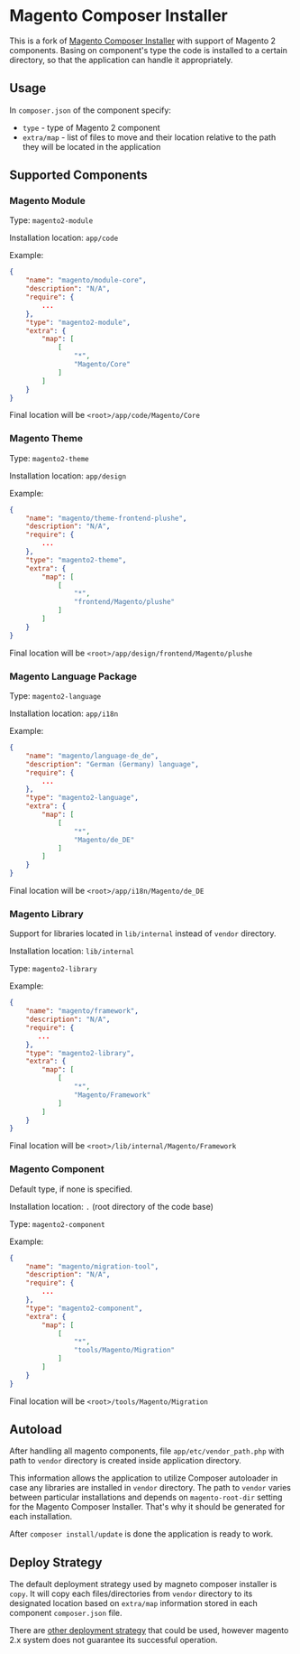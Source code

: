 # Magento Composer Installer

This is a fork of [Magento Composer Installer](https://github.com/magento-hackathon/magento-composer-installer) with support of Magento 2 components.
Basing on component's type the code is installed to a certain directory, so that the application can handle it appropriately.

## Usage

In `composer.json` of the component specify:
- `type` - type of Magento 2 component
- `extra/map` - list of files to move and their location relative to the path they will be located in the application

## Supported Components

### Magento Module

Type: `magento2-module`

Installation location: `app/code`

Example:
```json
{
    "name": "magento/module-core",
    "description": "N/A",
    "require": {
        ...
    },
    "type": "magento2-module",
    "extra": {
        "map": [
            [
                "*",
                "Magento/Core"
            ]
        ]
    }
}
```

Final location will be `<root>/app/code/Magento/Core`

### Magento Theme

Type: `magento2-theme`

Installation location: `app/design`

Example:
```json
{
    "name": "magento/theme-frontend-plushe",
    "description": "N/A",
    "require": {
        ...
    },
    "type": "magento2-theme",
    "extra": {
        "map": [
            [
                "*",
                "frontend/Magento/plushe"
            ]
        ]
    }
}
```

Final location will be `<root>/app/design/frontend/Magento/plushe`

### Magento Language Package

Type: `magento2-language`

Installation location: `app/i18n`

Example:
```json
{
    "name": "magento/language-de_de",
    "description": "German (Germany) language",
    "require": {
        ...
    },
    "type": "magento2-language",
    "extra": {
        "map": [
            [
                "*",
                "Magento/de_DE"
            ]
        ]
    }
}
```

Final location will be `<root>/app/i18n/Magento/de_DE`

### Magento Library

Support for libraries located in `lib/internal` instead of `vendor` directory.

Installation location: `lib/internal`

Type: `magento2-library`

Example:
```json
{
    "name": "magento/framework",
    "description": "N/A",
    "require": {
       ...
    },
    "type": "magento2-library",
    "extra": {
        "map": [
            [
                "*",
                "Magento/Framework"
            ]
        ]
    }
}
```

Final location will be `<root>/lib/internal/Magento/Framework`

### Magento Component

Default type, if none is specified.

Installation location: `.` (root directory of the code base)

Type: `magento2-component`

Example:
```json
{
    "name": "magento/migration-tool",
    "description": "N/A",
    "require": {
        ...
    },
    "type": "magento2-component",
    "extra": {
        "map": [
            [
                "*",
                "tools/Magento/Migration"
            ]
        ]
    }
}
```

Final location will be `<root>/tools/Magento/Migration`


## Autoload

After handling all magento components, file `app/etc/vendor_path.php` with path to `vendor` directory is created inside application directory.

This information allows the application to utilize Composer autoloader in case any libraries are installed in `vendor` directory. The path to `vendor` varies between particular installations and depends on `magento-root-dir` setting for the Magento Composer Installer. That's why it should be generated for each installation.

After `composer install/update` is done the application is ready to work.

## Deploy Strategy

The default deployment strategy used by magneto composer installer is `copy`. It will copy each files/directories from `vendor` directory to its designated location based on `extra/map` information stored in each component `composer.json` file.

There are [other deployment strategy](https://github.com/magento-hackathon/magento-composer-installer/blob/master/doc/Deploy.md) that could be used, however magento 2.x system does not guarantee its successful operation.
